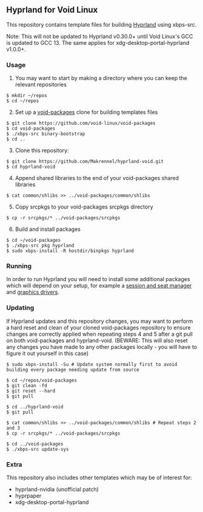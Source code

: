 ## Hyprland for Void Linux

This repository contains template files for building [Hyprland](https://github.com/hyprwm/Hyprland) using xbps-src.

Note: This will not be updated to Hyprland v0.30.0+ until Void Linux's GCC is updated to GCC 13. The same applies for xdg-desktop-portal-hyprland v1.0.0+.

### Usage

1) You may want to start by making a directory where you can keep the relevant repositories

```
$ mkdir ~/repos
$ cd ~/repos
```

2) Set up a [void-packages](https://github.com/void-linux/void-packages) clone for building templates files

```
$ git clone https://github.com/void-linux/void-packages
$ cd void-packages
$ ./xbps-src binary-bootstrap
$ cd ..
```

3) Clone this repository:

```
$ git clone https://github.com/Makrennel/hyprland-void.git
$ cd hyprland-void
```

4) Append shared libraries to the end of your void-packages shared libraries

```
$ cat common/shlibs >> ../void-packages/common/shlibs
```

5) Copy srcpkgs to your void-packages srcpkgs directory

```
$ cp -r srcpkgs/* ../void-packages/srcpkgs
```

6) Build and install packages

```
$ cd ~/void-packages
$ ./xbps-src pkg hyprland
$ sudo xbps-install -R hostdir/binpkgs hyprland
```

### Running

In order to run Hyprland you will need to install some additional packages which will depend on your setup, for example a [session and seat manager](https://docs.voidlinux.org/config/session-management.html) and [graphics drivers](https://docs.voidlinux.org/config/graphical-session/graphics-drivers/index.html).

### Updating

If Hyprland updates and this repository changes, you may want to perform a hard reset and clean of your cloned void-packages repository to ensure changes are correctly applied when repeating steps 4 and 5 after a git pull on both void-packages and hyprland-void. (BEWARE: This will also reset any changes you have made to any other packages locally - you will have to figure it out yourself in this case)

```
$ sudo xbps-install -Su # Update system normally first to avoid building every package needing update from source

$ cd ~/repos/void-packages
$ git clean -fd
$ git reset --hard
$ git pull

$ cd ../hyprland-void
$ git pull

$ cat common/shlibs >> ../void-packages/common/shlibs # Repeat steps 2 and 3
$ cp -r srcpkgs/* ../void-packages/srcpkgs

$ cd ../void-packages
$ ./xbps-src update-sys
```

### Extra
This repository also includes other templates which may be of interest for:

- hyprland-nvidia (unofficial patch)
- hyprpaper
- xdg-desktop-portal-hyprland
